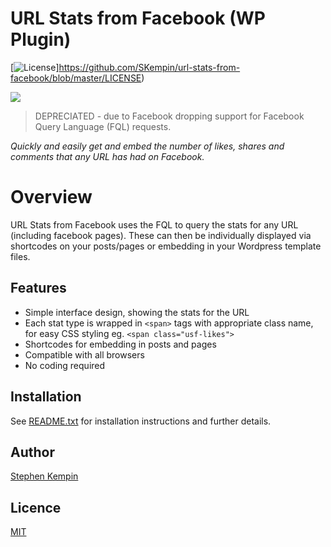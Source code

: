 # URL Stats from Facebook (WP Plugin)
[![License](https://img.shields.io/badge/license-MIT-blue.svg?style=flat-square)]https://github.com/SKempin/url-stats-from-facebook/blob/master/LICENSE)

![](https://github.com/SKempin/url-stats-from-facebook/blob/master/icon.jpg)
> DEPRECIATED - due to Facebook dropping support for Facebook Query Language (FQL) requests.

*Quickly and easily get and embed the number of likes, shares and comments that any URL has had on Facebook.*



# Overview
URL Stats from Facebook uses the FQL to query the stats for any URL (including facebook pages). These can then be individually displayed via shortcodes on your posts/pages or embedding in your Wordpress template files.

## Features
* Simple interface design, showing the stats for the URL
* Each stat type is wrapped in `<span>` tags with appropriate class name, for easy CSS styling eg. `<span class="usf-likes">`
* Shortcodes for embedding in posts and pages
* Compatible with all browsers
* No coding required

## Installation
See [README.txt](README.txt) for installation instructions and further details.

## Author
[Stephen Kempin](http://www.stephenkempin.co.uk)

## Licence
[MIT](https://github.com/SKempin/url-stats-from-facebook/blob/master/LICENSE)

